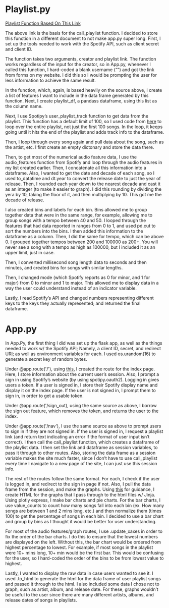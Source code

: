 

# Playlist.py







[Playlist Function Based On This Link](https://www.linkedin.com/pulse/extracting-your-fav-playlist-info-spotifys-api-samantha-jones/)







The above link is the basis for the call_playlist function. I decided to store this function in a different document to not make app.py super long. First, I set up the tools needed to work with the Spotify API, such as client secret and client ID.







The function takes two arguments, creator and playlist link. The function works regardless of the input for the creator, so in App.py, whenever I called this function, I hard-coded a blank username (“”) and got the link from forms on my website. I did this so I would be prompting the user for less information to achieve the same result.







In the function, which, again, is based heavily on the source above, I create a list of features I want to include in the data frame generated by this function. Next, I create playlist_df, a pandass dataframe, using this list as the column name.







Next, I use Spotipy’s user_playlist_track function to get data from the playlist. This function has a default limit of 100, so I used code from [here](https://stackoverflow.com/questions/55690063/is-there-a-method-to-retrieve-all-tracks-from-a-playlist-using-spotipy) to loop over the entire playlist, not just the first 100 songs. In the loop, it keeps going until it hits the end of the playlist and adds track info to the dataframe.







Then, I loop through every song again and pull data about the song, such as the artist, etc. I first create an empty dictonary and store the data there.







Then, to get most of the numerical audio feature data, I use the audio_features function from Spotify and loop through the audio features in my list created earlier. Then, I concatenate all this information into a dataframe. Also, I wanted to get the date and decade of each song, so I used to_datatime and dt.year to convert the release date to just the year of release. Then, I rounded each year down to the nearest decade and cast it as an integer (to make it easier to graph). I did this rounding by dividing the yera by 10, taking the floor of it, and then multiplying by 10. This got me the decade of release.







I also created bins and labels for each bin. Bins allowed me to group together data that were in the same range, for example, allowing me to group songs with a tempo between 40 and 50. I looped through the features that had data reported in ranges from 0 to 1, and used pd.cut to sort the numbers into the bins. I then added this information to the dataframe as a column. Then, I did the same for tempo, which can be above 0. I grouped together tempos between 200 and 100000 as 200+. You will never see a song with a tempo as high as 100000, but I included it as an upper limit, just in case.







Then, I converted millisecond song length data to seconds and then minutes, and created bins for songs with similar lengths.







Then, I changed mode (which Spotify reports as 0 for minor, and 1 for major) from 0 to minor and 1 to major. This allowed me to display data in a way the user could understand instead of an indicator variable.







Lastly, I read Spotify’s API and changed numbers representing different keys to the keys they actually represented; and returned the final dataframe.







# App.py







In App.Py, the first thing I did was set up the flask app, as well as the things needed to work w/ the Spotify API; Namely, a client ID, secret, and redirect URI; as well as environment variables for each. I used os.urandom(16) to generate a secret key of random bytes.







Under @app.route('/'), using [this](https://github.com/spotipy-dev/spotipy/blob/master/examples/app.py), I created the route for the index page. Here, I store information about the current user’s session. Also, I prompt a sign in using Spotify’s website (by using spotipy.oauth2). Logging in gives users a token. If a user is signed in, I store their Spotify display name and display it on the index page. If the user is not signed in, I prompt them to sign in, in order to get a usable token.







Under @app.route('/sign_out), using the same source as above, I borrow the sign out feature, which removes the token, and returns the user to the index.







Under @app.route('/nav'), I use the same source as above to prompt users to sign in if they are not signed in. If the user is signed in, I request a playlist link (and return text indicating an error if the format of user input isn’t correct). I then call the call_playlist function, which creates a dataframe of the playlist data. I then set the link and dataframe as session variables, to pass it through to other routes. Also, storing the data frame as a session variable makes the site much faster, since I don’t have to use call_playlist every time I navigate to a new page of the site, I can just use this session info.







The rest of the routes follow the same format. For each, I check if the user is logged in, and redirect to the sign in page if not. Also, I pull the data frame from the session, and make the graphs. Using [this](https://kenneho.net/2021/07/11/plotly-without-dash/) for guidance, I create HTML for the graphs that I pass through to the html files w/ Jinja. Using plotly express, I make bar charts and pie charts. For the bar charts, I use value_counts to count how many songs fall into each bin (ex. How many songs are between 1 and 2 mins long, etc.) and then normalize them (times 100) to get the percentage of songs in each bin. I decided to use a bar chart and group by bins as I thought it would be better for user understanding.







For most of the audio features/graph routes, I use .update_xaxes in order to fix the order of the bar charts. I do this to ensure that the lowest numbers are displayed on the left. Without this, the bar chart would be ordered from highest percentage to lowest. For example, if most songs in the playlist were 10+ mins long, 10+ min would be the first bar. This would be confusing for the user, so I hard-coded the order of the bins to be from lowest value to highest.







Lastly, I wanted to display the raw data in case users wanted to see it. I used .to_html to generate the html for the data frame of user playlist songs and passed it through to the html. I also included some data I chose not to graph, such as artist, album, and release date. For these, graphs wouldn’t be useful to the user since there are many different artists, albums, and release dates of songs in playlists.